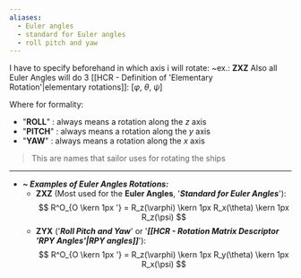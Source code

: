 ```yaml
---
aliases:
  - Euler angles
  - standard for Euler angles
  - roll pitch and yaw
---
```

I have to specify beforehand in which axis i will rotate: ~ex.: **ZXZ**
Also all Euler Angles will do 3 [[HCR - Definition of 'Elementary Rotation'|elementary rotations]]: $[\varphi, \ \theta, \ \psi]$

Where for formality:
- "**ROLL**" : always means a rotation along the $z$ axis
- "**PITCH**" : always means a rotation along the $y$ axis
- "**YAW**" : always means a rotation along the $x$ axis

> This are names that sailor uses for rotating the ships

---
- ***~ Examples of Euler Angles Rotations:***
	- **ZXZ** (Most used for the **Euler Angles**, '***Standard for Euler Angles***'):$$
R^O_{O \kern 1px '} = R_z(\varphi) \kern 1px R_x(\theta) \kern 1px R_z(\psi)
$$
	- **ZYX** ('***Roll Pitch and Yaw***' or '***[[HCR - Rotation Matrix Descriptor 'RPY Angles'|RPY angles]]***'):
$$
R^O_{O \kern 1px '} = R_z(\varphi) \kern 1px R_y(\theta) \kern 1px R_x(\psi)
$$